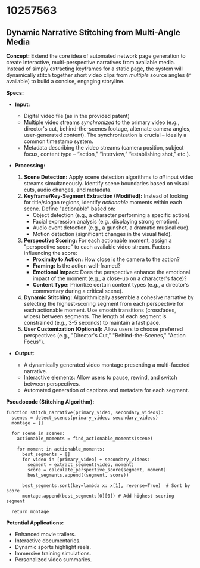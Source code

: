 # 10257563

## Dynamic Narrative Stitching from Multi-Angle Media

**Concept:** Extend the core idea of automated network page generation to create interactive, multi-perspective narratives from available media. Instead of simply extracting keyframes for a static page, the system will dynamically stitch together short video clips from *multiple* source angles (if available) to build a concise, engaging storyline.

**Specs:**

*   **Input:**
    *   Digital video file (as in the provided patent)
    *   Multiple video streams *synchronized* to the primary video (e.g., director's cut, behind-the-scenes footage, alternate camera angles, user-generated content). The synchronization is crucial – ideally a common timestamp system.
    *   Metadata describing the video streams (camera position, subject focus, content type – “action,” “interview,” “establishing shot,” etc.).
*   **Processing:**
    1.  **Scene Detection:**  Apply scene detection algorithms to *all* input video streams simultaneously.  Identify scene boundaries based on visual cuts, audio changes, and metadata.
    2.  **Keyframe/Key-Segment Extraction (Modified):** Instead of looking for title/slogan regions, identify *actionable* moments within each scene.  Define "actionable" based on:
        *   Object detection (e.g., a character performing a specific action).
        *   Facial expression analysis (e.g., displaying strong emotion).
        *   Audio event detection (e.g., a gunshot, a dramatic musical cue).
        *   Motion detection (significant changes in the visual field).
    3.  **Perspective Scoring:**  For each actionable moment, assign a "perspective score" to each available video stream. Factors influencing the score:
        *   **Proximity to Action:** How close is the camera to the action?
        *   **Framing:** Is the action well-framed?
        *   **Emotional Impact:** Does the perspective enhance the emotional impact of the moment (e.g., a close-up on a character's face)?
        *   **Content Type:** Prioritize certain content types (e.g., a director’s commentary during a critical scene).
    4.  **Dynamic Stitching:**  Algorithmically assemble a cohesive narrative by selecting the highest-scoring segment from each perspective for each actionable moment.  Use smooth transitions (crossfades, wipes) between segments.  The length of each segment is constrained (e.g., 3-5 seconds) to maintain a fast pace.
    5.  **User Customization (Optional):** Allow users to choose preferred perspectives (e.g., "Director's Cut," "Behind-the-Scenes," "Action Focus").

*   **Output:**
    *   A dynamically generated video montage presenting a multi-faceted narrative.
    *   Interactive elements: Allow users to pause, rewind, and switch between perspectives.
    *   Automated generation of captions and metadata for each segment.

**Pseudocode (Stitching Algorithm):**

```
function stitch_narrative(primary_video, secondary_videos):
  scenes = detect_scenes(primary_video, secondary_videos)
  montage = []

  for scene in scenes:
    actionable_moments = find_actionable_moments(scene)

    for moment in actionable_moments:
      best_segments = []
      for video in [primary_video] + secondary_videos:
        segment = extract_segment(video, moment)
        score = calculate_perspective_score(segment, moment)
        best_segments.append((segment, score))

      best_segments.sort(key=lambda x: x[1], reverse=True)  # Sort by score
      montage.append(best_segments[0][0]) # Add highest scoring segment

  return montage
```

**Potential Applications:**

*   Enhanced movie trailers.
*   Interactive documentaries.
*   Dynamic sports highlight reels.
*   Immersive training simulations.
*   Personalized video summaries.